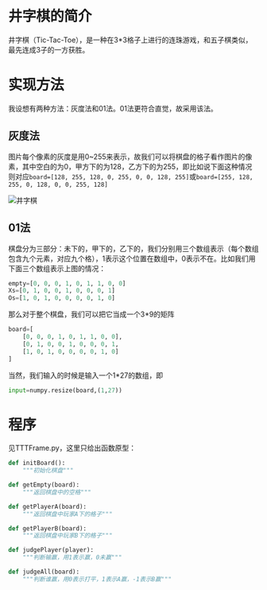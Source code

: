 # 井字棋的简介

井字棋（Tic-Tac-Toe），是一种在3*3格子上进行的连珠游戏，和五子棋类似，最先连成3子的一方获胜。

# 实现方法

我设想有两种方法：灰度法和01法。01法更符合直觉，故采用该法。

## 灰度法

图片每个像素的灰度是用0~255来表示，故我们可以将棋盘的格子看作图片的像素，其中空白的为0，甲方下的为128，乙方下的为255，即比如说下面这种情况则对应`board=[128, 255, 128, 0, 255, 0, 0, 128, 255]`或`board=[255, 128, 255, 0, 128, 0, 0, 255, 128]`

![井字棋](https://cn.bing.com/th?id=OIP.KgQ75KgxM3iFHVQLYkA_IAHaHa&pid=Api&rs=1&p=0 "示例")

## 01法

棋盘分为三部分：未下的，甲下的，乙下的，我们分别用三个数组表示（每个数组包含九个元素，对应九个格），1表示这个位置在数组中，0表示不在。比如我们用下面三个数组表示上图的情况：

~~~python
empty=[0, 0, 0, 1, 0, 1, 1, 0, 0]
Xs=[0, 1, 0, 0, 1, 0, 0, 0, 1]
Os=[1, 0, 1, 0, 0, 0, 0, 1, 0]
~~~

那么对于整个棋盘，我们可以把它当成一个3*9的矩阵

~~~python
board=[
    [0, 0, 0, 1, 0, 1, 1, 0, 0],
    [0, 1, 0, 0, 1, 0, 0, 0, 1,
    [1, 0, 1, 0, 0, 0, 0, 1, 0]
]
~~~

当然，我们输入的时候是输入一个1*27的数组，即

~~~python
input=numpy.resize(board,(1,27))
~~~



# 程序

见TTTFrame.py，这里只给出函数原型：

~~~python
def initBoard():
    """初始化棋盘"""

def getEmpty(board):
    """返回棋盘中的空格"""

def getPlayerA(board):
    """返回棋盘中玩家A下的格子"""

def getPlayerB(board):
    """返回棋盘中玩家B下的格子"""

def judgePlayer(player):
    """判断输赢，用1表示赢，0未赢"""

def judgeAll(board):
    """判断谁赢，用0表示打平，1表示A赢，-1表示B赢"""
~~~

